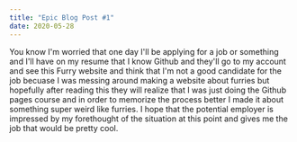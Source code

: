 ```yaml
---
title: "Epic Blog Post #1"
date: 2020-05-28
---
```


You know I'm worried that one day I'll be applying for a job or something 
and I'll have on my resume that I know Github and they'll go to my 
account and see this Furry website and think that I'm not a good
candidate for the job becuase I was messing around making a website about
furries but hopefully after reading this they will realize that I was just 
doing the Github pages course and in order to memorize the process better I 
made it about something super weird like furries. I hope that the potential
employer is impressed by my forethought of the situation at this point and 
gives me the job that would be pretty cool.
